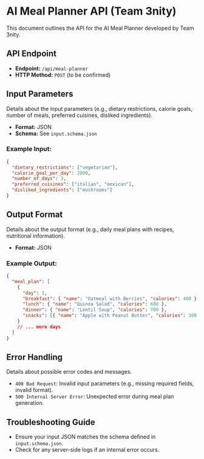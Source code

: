 # AI Meal Planner API (Team 3nity)

This document outlines the API for the AI Meal Planner developed by Team 3nity.

## API Endpoint

- **Endpoint:** `/api/meal-planner`
- **HTTP Method:** `POST` (to be confirmed)

## Input Parameters

Details about the input parameters (e.g., dietary restrictions, calorie goals, number of meals, preferred cuisines, disliked ingredients).

- **Format:** JSON
- **Schema:** See `input.schema.json`

### Example Input:
```json
{
  "dietary_restrictions": ["vegetarian"],
  "calorie_goal_per_day": 2000,
  "number_of_days": 3,
  "preferred_cuisines": ["italian", "mexican"],
  "disliked_ingredients": ["mushrooms"]
}
```

## Output Format

Details about the output format (e.g., daily meal plans with recipes, nutritional information).

- **Format:** JSON

### Example Output:
```json
{
  "meal_plan": [
    {
      "day": 1,
      "breakfast": { "name": "Oatmeal with Berries", "calories": 400 },
      "lunch": { "name": "Quinoa Salad", "calories": 600 },
      "dinner": { "name": "Lentil Soup", "calories": 700 },
      "snacks": [{ "name": "Apple with Peanut Butter", "calories": 300 }]
    }
    // ... more days
  ]
}
```

## Error Handling

Details about possible error codes and messages.
- `400 Bad Request`: Invalid input parameters (e.g., missing required fields, invalid format).
- `500 Internal Server Error`: Unexpected error during meal plan generation.

## Troubleshooting Guide

- Ensure your input JSON matches the schema defined in `input.schema.json`.
- Check for any server-side logs if an internal error occurs.
